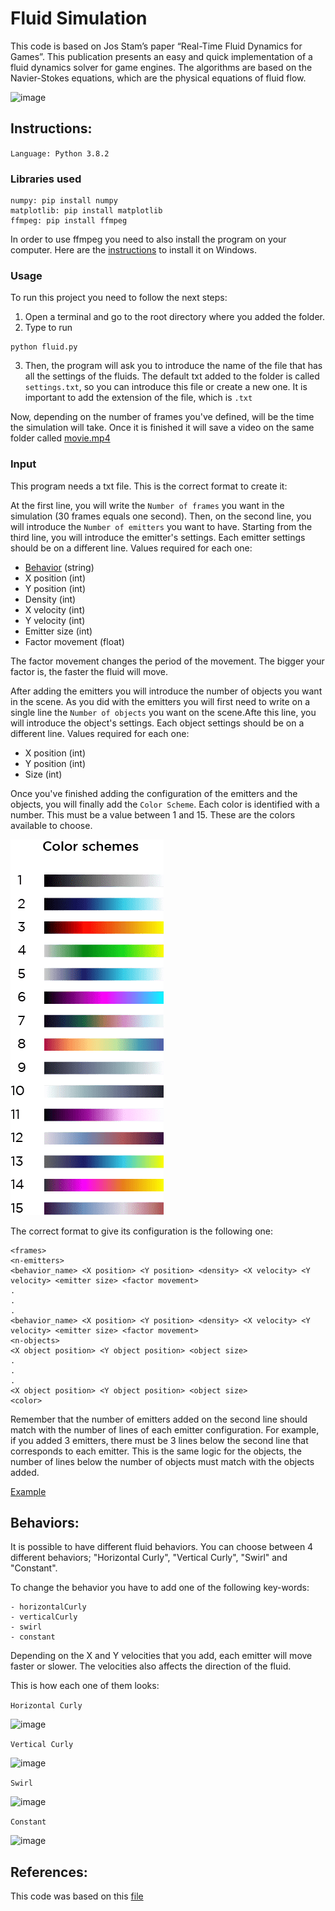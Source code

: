 # Fluid Simulation

This code is based on Jos Stam’s paper “Real-Time Fluid Dynamics for Games”. This publication presents an easy and quick implementation of a fluid dynamics solver for game engines. The algorithms are based on the Navier-Stokes equations, which are the physical equations of fluid flow.

![image](reamde_rsc/Obj.gif)


## Instructions:

`Language: Python 3.8.2`

### Libraries used
```
numpy: pip install numpy
matplotlib: pip install matplotlib
ffmpeg: pip install ffmpeg

```

In order to use ffmpeg you need to also install the program on your computer. Here are the [instructions](https://www.wikihow.com/Install-FFmpeg-on-Windows) to install it on Windows. 


### Usage

To run this project you need to follow the next steps:

1. Open a terminal and go to the root directory where you added the folder.
2. Type to run

```
python fluid.py
```

3. Then, the program will ask you to introduce the name of the file that has all the settings of the fluids. The default txt added to the folder is called `settings.txt`, so you can introduce this file or create a new one. It is important to add the extension of the file, which is `.txt`

Now, depending on the number of frames you've defined, will be the time the simulation will take. Once it is finished it will save a video on the same folder called [movie.mp4](movie.mp4)


### Input

This program needs a txt file. This is the correct format to create it:

At the first line, you will write the `Number of frames` you want in the simulation (30 frames equals one second). Then, on the second line, you will introduce the `Number of emitters` you want to have. Starting from the third line, you will introduce the emitter's settings. Each emitter settings should be on a different line. Values required for each one: 
- [Behavior](#behaviors) (string)
- X position (int)
- Y position (int)
- Density (int)
- X velocity (int)
- Y velocity (int)
- Emitter size (int)
- Factor movement (float)

The factor movement changes the period of the movement. The bigger your factor is, the faster the fluid will move.

After adding the emitters you will introduce the number of objects you want in the scene. As you did with the emitters you will first need to write on a single line the `Number of objects` you want on the scene.Afte this line,  you will introduce the object's settings. Each object settings should be on a different line. Values required for each one: 
- X position (int)
- Y position (int)
- Size (int)

Once you've finished adding the configuration of the emitters and the objects, you will finally add the `Color Scheme`. Each color is identified with a number. This must be a value between 1 and 15. These are the colors available to choose.

![image](reamde_rsc/color.png)


The correct format to give its configuration is the following one: 

```
<frames>
<n-emitters>
<behavior_name> <X position> <Y position> <density> <X velocity> <Y velocity> <emitter size> <factor movement>
.
.
.
<behavior_name> <X position> <Y position> <density> <X velocity> <Y velocity> <emitter size> <factor movement>
<n-objects>
<X object position> <Y object position> <object size>
.
.
.
<X object position> <Y object position> <object size>
<color>
```

Remember that the number of emitters added on the second line should match with the number of lines of each emitter configuration. For example, if you added 3 emitters, there must be 3 lines below the second line that corresponds to each emitter. This is the same logic for the objects, the number of lines below the number of objects must match with the objects added.

[Example](settings.txt)



## Behaviors:

It is possible to have different fluid behaviors. You can choose between 4 different behaviors; "Horizontal Curly", "Vertical Curly", "Swirl" and "Constant". 

To change the behavior you have to add one of the following key-words:

```
- horizontalCurly
- verticalCurly
- swirl
- constant
```

Depending on the X and Y velocities that you add, each emitter will move faster or slower. The velocities also affects the direction of the fluid.

This is how each one of them looks:

`Horizontal Curly`


![image](reamde_rsc/horizontal.gif)

`Vertical Curly`

![image](reamde_rsc/vertical.gif)

`Swirl`

![image](reamde_rsc/swirl.gif)

`Constant`

![image](reamde_rsc/constant.gif)





## References:
This code was based on this [file](https://github.com/gcastillo56/com139-class/blob/master/Fluid_Sim/fluid.py) 
